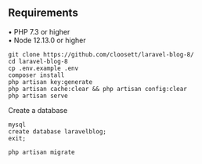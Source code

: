 
## Requirements
•	PHP 7.3 or higher <br>
•	Node 12.13.0 or higher <br>


```
git clone https://github.com/cloosett/laravel-blog-8/
cd laravel-blog-8
cp .env.example .env
composer install
php artisan key:generate
php artisan cache:clear && php artisan config:clear
php artisan serve
```

Create a database <br>
```
mysql
create database laravelblog;
exit;
```


```
php artisan migrate
```

